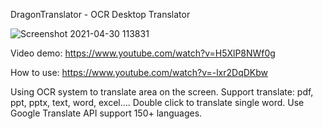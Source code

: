 DragonTranslator - OCR Desktop Translator

![Screenshot 2021-04-30 113831](https://user-images.githubusercontent.com/48487157/116681137-c2ba0b00-a9d6-11eb-92ce-24b178eadbf4.png)

Video demo: https://www.youtube.com/watch?v=H5XlP8NWf0g

How to use: https://www.youtube.com/watch?v=-lxr2DqDKbw

Using OCR system to translate area on the screen.
Support translate: pdf, ppt, pptx, text, word, excel....
Double click to translate single word.
Use Google Translate API support 150+ languages.
